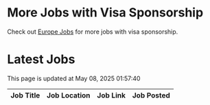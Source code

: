 # More Jobs with Visa Sponsorship

Check out [Europe Jobs](https://github.com/sureshparimi/europejobs#latest-jobs) for more jobs with visa sponsorship.

# Latest Jobs

This page is updated at May 08, 2025 01:57:40

| Job Title | Job Location | Job Link | Job Posted |
| --- | --- | --- | --- |
